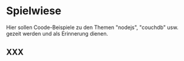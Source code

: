 # Spielwiese

Hier sollen Coode-Beispiele zu den Themen "nodejs", "couchdb" usw. gezeit werden und als Erinnerung dienen.

## XXX

